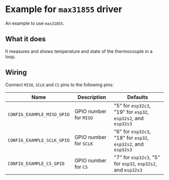 # Example for `max31855` driver

An example to use `max31855`.

## What it does

It measures and shows temperature and state of the thermocouple in a loop.

## Wiring

Connect `MISO`, `SCLK` and `CS` pins to the following pins:

| Name | Description | Defaults |
|------|-------------|----------|
| `CONFIG_EXAMPLE_MISO_GPIO` | GPIO number for `MISO` | "5" for `esp32c3`, "19" for `esp32`, `esp32s2`, and `esp32s3` |
| `CONFIG_EXAMPLE_SCLK_GPIO` | GPIO number for `SCLK` | "6" for `esp32c3`, "18" for `esp32`, `esp32s2`, and `esp32s3` |
| `CONFIG_EXAMPLE_CS_GPIO` | GPIO number for `CS` | "7" for `esp32c3`, "5" for `esp32`, `esp32s2`, and `esp32s3` |

